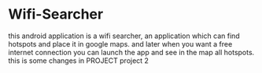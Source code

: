 # Wifi-Searcher
this android application is a wifi searcher, an application which can find hotspots and place it in google maps. and later when you want a free internet connection you can launch the app and see in the map all hotspots.
this is some changes in 
PROJECT
project 2
